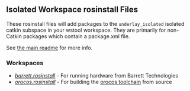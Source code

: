 ## Isolated Workspace rosinstall Files

These rosinstall files will add packages to the `underlay_isolated` 
isolated catkin subspace in your wstool workspace. They are primarily
for non-Catkin packages which contain a package.xml file.

See [the main readme](../README.md) for more info.

### Workspaces

* [*barrett.rosinstall*](https://raw.github.com/jhu-lcsr/rosinstalls/master/isolated/barrett.rosinstall) - For running hardware from Barrett Technologies
* [*orocos.rosinstall*](https://raw.github.com/jhu-lcsr/rosinstalls/master/isolated/orocos.rosinstall) - For building the [orocos toolchain](orocos.org) from source
